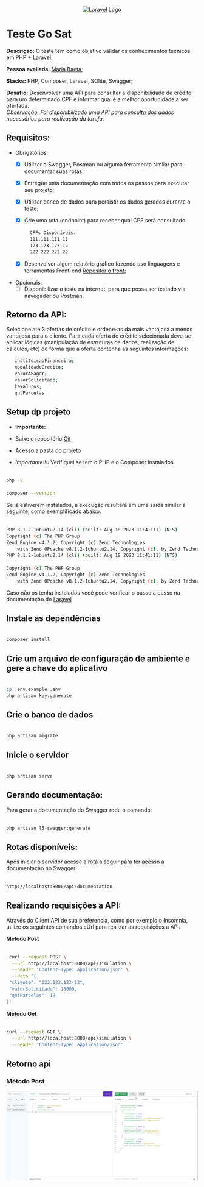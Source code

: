 <p align="center"><a href="https://laravel.com" target="_blank"><img src="https://raw.githubusercontent.com/laravel/art/master/logo-lockup/5%20SVG/2%20CMYK/1%20Full%20Color/laravel-logolockup-cmyk-red.svg" width="400" alt="Laravel Logo"></a></p>


# Teste Go Sat

**Descrição:** O teste tem como objetivo validar os conhecimentos técnicos em PHP + Laravel;

**Pessoa avaliada:** [Maria Baeta](https://github.com/mariabaeta27);

**Stacks:** PHP, Composer, Laravel, SQlite, Swagger;

**Desafio:** Desenvolver uma API para consultar a disponibilidade de crédito para um determinado CPF e informar qual é a melhor oportunidade a ser ofertada.
<br/>
*Observação: Foi disponibilizado uma API para consulta dos dados necessários para realização da tarefa.*

## **Requisitos:**

- Obrigatórios:
  - [x] Utilizar o Swagger, Postman ou alguma ferramenta similar para documentar suas rotas;
  - [x] Entregue uma documentação com todos os passos para executar seu projeto;
  - [x] Utilizar banco de dados para persistir os dados gerados durante o teste;
  - [x] Crie uma rota (endpoint) para receber qual CPF será consultado.

    ```bash
      CPFs Disponíveis:
      111.111.111-11
      123.123.123.12
      222.222.222.22
    ```

  - [x] Desenvolver algum relatório gráfico fazendo uso linguagens e ferramentas Front-end [Repositorio front](https://github.com/mariabaeta27/go_sat);

- Opcionais:
  - [ ] Disponibilizar o teste na internet, para que possa ser testado via navegador ou Postman.

## Retorno da API:

Selecione até 3 ofertas de crédito e ordene-as da mais vantajosa a menos vantajosa para o cliente. Para cada oferta de crédito selecionada deve-se aplicar lógicas (manipulação de estruturas de dados, realização de cálculos, etc) de forma que a oferta contenha as seguintes informações:

 ```bash
    instituicaoFinanceira;
    modalidadeCredito;
    valorAPagar;
    valorSolicitado;
    taxaJuros;
    qntParcelas
  ```

## Setup dp projeto

- **Importante:**

- Baixe o repositório [Git](https://github.com/mariabaeta27/api-go-sat)
- Acesso a pasta do projeto
- *Importante!!!:* Verifiquei se tem o PHP e o Composer instalados.

```bash

php -v

composer --version

```

Se já estiverem instalados, a execução resultará em uma saída similar à seguinte, como exemplificado abaixo:

```bash

PHP 8.1.2-1ubuntu2.14 (cli) (built: Aug 18 2023 11:41:11) (NTS)
Copyright (c) The PHP Group
Zend Engine v4.1.2, Copyright (c) Zend Technologies
    with Zend OPcache v8.1.2-1ubuntu2.14, Copyright (c), by Zend Technologies
PHP 8.1.2-1ubuntu2.14 (cli) (built: Aug 18 2023 11:41:11) (NTS)

Copyright (c) The PHP Group
Zend Engine v4.1.2, Copyright (c) Zend Technologies
    with Zend OPcache v8.1.2-1ubuntu2.14, Copyright (c), by Zend Technologies

```

Caso não os tenha instalados você pode verificar o passo a passo na documentação do [Laravel](https://laravel.com/)

## Instale as dependências

```bash

composer install

```

## Crie um arquivo de configuração de ambiente e gere a chave do aplicativo

```bash

cp .env.example .env
php artisan key:generate

```

## Crie o banco de dados

```bash

php artisan migrate

```

## Inicie o servidor

```bash

php artisan serve

```

## Gerando documentação: 

Para gerar a documentação do Swagger rode o comando:


```bash

php artisan l5-swagger:generate

```

## Rotas disponíveis:

Após iniciar o servidor acesse a rota a seguir para ter acesso a documentação no Swagger: 

```bash

http://localhost:8000/api/documentation 

```

## Realizando requisições a API:

Através do Client API de sua preferencia, como por exemplo o Insomnia, utilize os seguintes comandos cUrl para realizar as requisições a API:

**Método Post**

```bash

 curl --request POST \
  --url http://localhost:8000/api/simulation \
  --header 'Content-Type: application/json' \
  --data '{
 "cliente": "123.123.123-12",
 "valorSolicitado": 16000,
 "qntParcelas": 19
}'

```

**Método Get**

```bash

curl --request GET \
  --url http://localhost:8000/api/simulation \
  --header 'Content-Type: application/json'

```
## Retorno api

### Método Post

![Descrição da Imagem](./public/assets/post.png)
